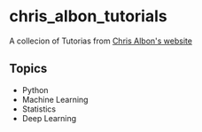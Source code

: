 # chris_albon_tutorials

A collecion of Tutorias from [Chris Albon's website](https://chrisalbon.com/)

## Topics  

- Python 
- Machine Learning  
- Statistics 
- Deep Learning  
